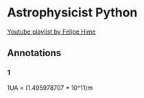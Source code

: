# Astrophysicist Python

[Youtube playlist by Felipe Hime](https://youtube.com/playlist?list=PLgGmq5CrIhxY5j7TXVrIT2RotMdSiO5gN&feature=shared)

## Annotations

### 1

1UA = (1.495978707 * 10^11)m
